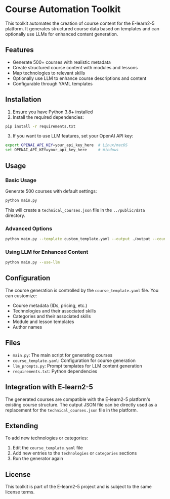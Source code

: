 # Course Automation Toolkit

This toolkit automates the creation of course content for the E-learn2-5 platform. It generates structured course data based on templates and can optionally use LLMs for enhanced content generation.

## Features

- Generate 500+ courses with realistic metadata
- Create structured course content with modules and lessons
- Map technologies to relevant skills
- Optionally use LLM to enhance course descriptions and content
- Configurable through YAML templates

## Installation

1. Ensure you have Python 3.8+ installed
2. Install the required dependencies:

```bash
pip install -r requirements.txt
```

3. If you want to use LLM features, set your OpenAI API key:

```bash
export OPENAI_API_KEY=your_api_key_here  # Linux/macOS
set OPENAI_API_KEY=your_api_key_here     # Windows
```

## Usage

### Basic Usage

Generate 500 courses with default settings:

```bash
python main.py
```

This will create a `technical_courses.json` file in the `../public/data` directory.

### Advanced Options

```bash
python main.py --template custom_template.yaml --output ./output --count 1000 --filename my_courses.json
```

### Using LLM for Enhanced Content

```bash
python main.py --use-llm
```

## Configuration

The course generation is controlled by the `course_template.yaml` file. You can customize:

- Course metadata (IDs, pricing, etc.)
- Technologies and their associated skills
- Categories and their associated skills
- Module and lesson templates
- Author names

## Files

- `main.py`: The main script for generating courses
- `course_template.yaml`: Configuration for course generation
- `llm_prompts.py`: Prompt templates for LLM content generation
- `requirements.txt`: Python dependencies

## Integration with E-learn2-5

The generated courses are compatible with the E-learn2-5 platform's existing course structure. The output JSON file can be directly used as a replacement for the `technical_courses.json` file in the platform.

## Extending

To add new technologies or categories:

1. Edit the `course_template.yaml` file
2. Add new entries to the `technologies` or `categories` sections
3. Run the generator again

## License

This toolkit is part of the E-learn2-5 project and is subject to the same license terms.